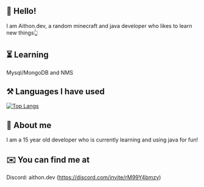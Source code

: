 
 ## 👀 Hello! 
 
 I am Aithon.dev, a random minecraft and java developer who likes to learn new things👆

 ## ⏳️ Learning

 Mysql/MongoDB and NMS

 ## ⚒️ Languages I have used

[![Top Langs](https://github-readme-stats.vercel.app/api/top-langs/?username=aithondev&theme=maroongold)](https://github.com/anuraghazra/github-readme-stats)

 ## 📌 About me

 I am a 15 year old developer who is currently learning and using java for fun! 

 ## ✉️ You can find me at

 Discord: aithon.dev (https://discord.com/invite/rM99Y4bmzy)



 

 
 
